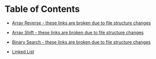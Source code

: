 # Table of Contents

- [Array Reverse - these links are broken due to file structure changes](DSA/ArrayReverse/readme.md)
- [Array Shift - these links are broken due to file structure changes](DSA/ArrayShift/readme.md) 
- [Binary Search - these links are broken due to file structure changes](DSA/BinarySearch/readme.md)


- [Linked List](DataStructures/DSAreadme/LinkedList.md)
